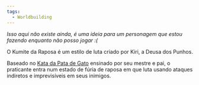 ```yaml
---
tags:
  - Worldbuilding
---
```

_Isso aqui não existe ainda, é uma ideia para um personagem que estou fazendo enquanto não posso jogar :(_

O Kumite da Raposa é um estilo de luta criado por Kiri, a Deusa dos Punhos.

Baseado no [Kata da Pata de Gato](./Kata%20da%20Pata%20de%20Gato.md) ensinado por seu mestre e pai, o praticante entra num estado de fúria de raposa em que luta usando ataques indiretos e imprevisíveis em seus inimigos.
